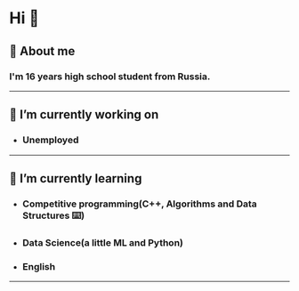 # Hi 👋

## :panda_face: About me 
### I'm 16 years high school student from Russia.
---
## 🔭 I’m currently working on
* ### **Unemployed** 
---
## 🌱 I’m currently learning 
* ### Competitive programming(C++, Algorithms and Data Structures :keyboard:)
* ### Data Science(a little ML and Python)
* ### English 
---
